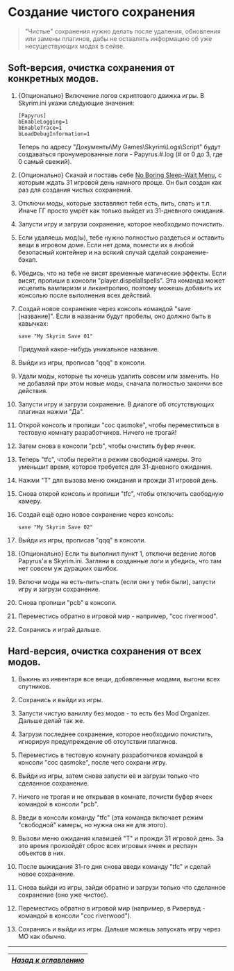# Создание чистого сохранения

> "Чистые" сохранения нужно делать после удаления, обновления или замены плагинов, дабы не оставлять информацию об уже несуществующих модах в сейве.

## Soft-версия, очистка сохранения от конкретных модов.

1) {Опционально} Включение логов скриптового движка игры. В Skyrim.ini укажи следующие значения:
    ```
    [Papyrus]
    bEnableLogging=1
    bEnableTrace=1
    bLoadDebugInformation=1
    ```
    Теперь по адресу "Документы\My Games\Skyrim\Logs\Script" будут создаваться пронумерованные логи - Papyrus.#.log (# от 0 до 3, где 0 самый свежий).

2) {Опционально} Скачай и поставь себе [No Boring Sleep-Wait Menu](http://www.nexusmods.com/skyrim/mods/12625/), с которым ждать 31 игровой день намного проще. Он был создан как раз для создания чистых сохранений.

3) Отключи моды, которые заставляют тебя есть, пить, спать и т.п. Иначе ГГ просто умрёт как только выйдет из 31-дневного ожидания.

4) Запусти игру и загрузи сохранение, которое необходимо почистить.

5) Если удаляешь мод(ы), тебе нужно полностью раздеться и оставить вещи в игровом доме. Если нет дома, помести их в любой безопасный контейнер и на всякий случай сделай сохранение-бэкап.

6) Убедись, что на тебе не висят временные магические эффекты. Если висят, пропиши в консоли "player.dispelallspells". Эта команда может исцелить вампиризм и ликантропию, поэтому можешь добавить их консолью после выполнения всех действий.

7) Создай новое сохранение через консоль командой "save [название]". Если в названии будут пробелы, оно должно быть в кавычках:

    `save "My Skyrim Save 01"`

    Придумай какое-нибудь уникальное название.

8) Выйди из игры, прописав "qqq" в консоли.

9) Удали моды, которые ты хочешь удалить совсем или заменить. Но не добавляй при этом новые моды, сначала полностью закончи все действия.

10) Запусти игру и загрузи сохранение. В диалоге об отсутствующих плагинах нажми "Да".

11) Открой консоль и пропиши "coc qasmoke", чтобы переместиться в тестовую комнату разработчиков. Ничего не трогай!

12) Затем снова в консоли "pcb", чтобы очистить буфер ячеек.

13) Теперь "tfc", чтобы перейти в режим свободной камеры. Это уменьшит время, которое требуется для 31-дневного ожидания.

14) Нажми "T" для вызова меню ожидания и прожди 31 игровой день.

15) Снова открой консоль и пропиши "tfc", чтобы отключить свободную камеру.

16) Создай ещё одно новое сохранение через консоль:

    `save "My Skyrim Save 02"`

17) Выйди из игры, прописав "qqq" в консоли.

18) {Опционально} Если ты выполнил пункт 1, отключи ведение логов Papyrus'a в Skyrim.ini. Загляни в созданные логи и убедись, что там нет совсем уж дурацких ошибок.

19) Включи моды на есть-пить-спать (если они у тебя были), запусти игру и загрузи сохранение.

20) Снова пропиши "pcb" в консоли.

21) Переместись обратно в игровой мир - например, "coc riverwood".

22) Сохранись и играй дальше.

## Hard-версия, очистка сохранения от всех модов.

1) Выкинь из инвентаря все вещи, добавленные модами, выгони всех спутников.

2) Сохранись и выйди из игры.

3) Запусти чистую ваниллу без модов - то есть без Mod Organizer. Дальше делай так же.

4) Загрузи последнее сохранение, которое необходимо почистить, игнорируя предупреждение об отсутствии плагинов.

5) Переместись в тестовую комнату разработчиков командой в консоли "coc qasmoke", после чего сохрани игру.

6) Выйди из игры, затем снова запусти её и загрузи только что сделанное сохранение.

7) Ничего не трогая и не открывая в комнате, почисти буфер ячеек командой в консоли "pcb".

8) Введи в консоли команду "tfc" (эта команда включает режим "свободной" камеры, но нужна она не для этого).

9) Вызови меню ожидания клавишей "T" и прожди 31 игровой день. За это время произойдёт сброс всех игровых ячеек и респаун объектов в них.

10) После выжидания 31-го дня снова введи команду "tfc" и сделай новое сохранение.

11) Снова выйди из игры, зайди обратно и загрузи только что сделанное сохранение (оно уже чистое).

12) Переместись обратно в игровой мир (например, в Ривервуд - командой в консоли "coc riverwood").

13) Сохранись и выйди из игры. Дальше можешь запускать игру через МО как обычно.

------

|[*Назад к оглавлению*](../01_Оглавление.md)|
|:---:|
